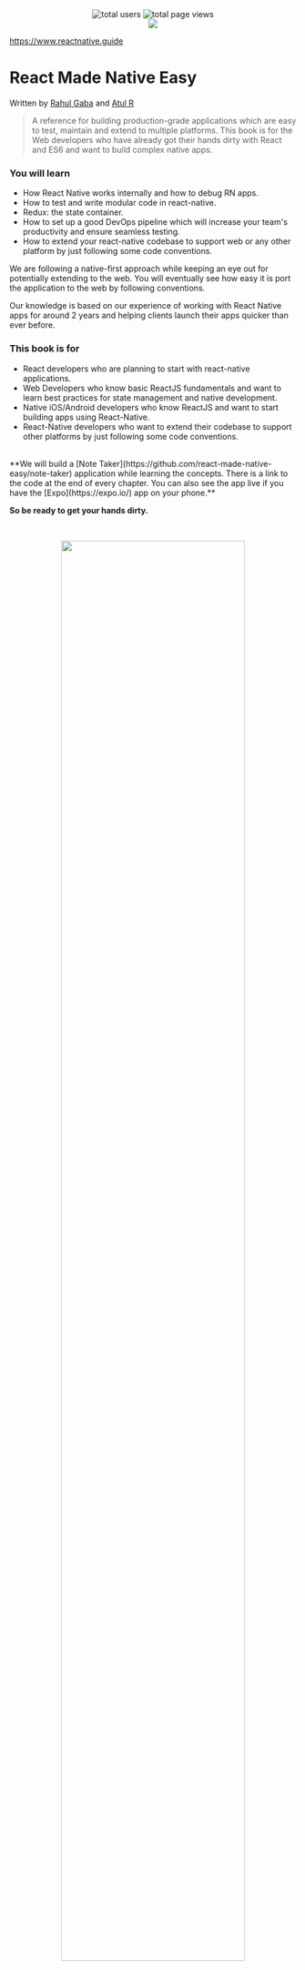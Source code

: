 <div style="text-align:center">
<div style="text-align:center">
<img src="https://badges.reactnative.guide/api?type=users" alt="total users"/>
<img src="https://badges.reactnative.guide/api?type=pageviews" alt="total page views"/>
</div>
<img src="/cover.jpg" style="display:inline-block;max-height:85vh;" hspace="0">
</div>

<a href="https://www.reactnative.guide" style="display:block;text-align:center;font-weight:bold;text-decoration:none">https://www.reactnative.guide </a>

# React Made Native Easy

<p >Written by <a href='http://rahulgaba.com'>Rahul Gaba</a> and <a href='http://atulr.com'>Atul R</a></p>

> A reference for building production-grade applications which are easy to test, maintain and extend to multiple platforms. This book is for the Web developers who have already got their hands dirty with React and ES6 and want to build complex native apps.

### You will learn

- How React Native works internally and how to debug RN apps.
- How to test and write modular code in react-native.
- Redux: the state container.
- How to set up a good DevOps pipeline which will increase your team's productivity and ensure seamless testing.
- How to extend your react-native codebase to support web or any other platform by just following some code conventions.

We are following a native-first approach while keeping an eye out for potentially extending to the web. You will eventually see how easy it is port the application to the web by following conventions.

Our knowledge is based on our experience of working with React Native apps for around 2 years and helping clients launch their apps quicker than ever before.

### This book is for

- React developers who are planning to start with react-native applications.
- Web Developers who know basic ReactJS fundamentals and want to learn best practices for state management and native development.
- Native iOS/Android developers who know ReactJS and want to start building apps using React-Native.
- React-Native developers who want to extend their codebase to support other platforms by just following some code conventions.

<br/>
**We will build a [Note Taker](https://github.com/react-made-native-easy/note-taker) application while learning the concepts. There is a link to the code at the end of every chapter. You can also see the app live if you have the [Expo](https://expo.io/) app on your phone.**

**So be ready to get your hands dirty.**

<br/>
<p align='center'>
  <img src="/assets/images/0/getset.gif" style="width: 80%;display:inline-block;" hspace="20"/>
</p>

<h3 align='center'>Authors</h3>
<center>
<div style="display:inline">
<div style="width:100px;display:inline-block">  
<img src="https://avatars2.githubusercontent.com/u/7898942?s=100" width=70 height=70 />
<a href="https://github.com/react-made-native-easy/book/commits?author=rgabs"><strong>Rahul Gaba</strong></a>
</div>

<div style="width:100px;display:inline-block">  
<img src="https://avatars2.githubusercontent.com/u/4029423?s=100" width=70 height=70 />
<a href="https://github.com/react-made-native-easy/book/commits?author=master-atul"><strong>Atul R</strong></a>
</div>
</div>
</center>

<hr/>

Github link:
https://github.com/react-made-native-easy/book

Please star the repo if you like it ;)

### DOWNLOAD YOUR COPY

Download a .pdf, .epub, or .mobi here. If you prefer a hard copy, please feel free to take a printout.

https://www.gitbook.com/book/react-made-native-easy/react-made-native-easy/details

### CONTRIBUTIONS

This is an open source book hosted on Github. We will keep updating the contents of the book as and when it gets outdated. Please feel free to contribute or leave a comment in the Disqus.

## HALL OF THANKS

### **Reviewer / Proof reading** 🤓

  <img src="https://avatars2.githubusercontent.com/u/10727047?s=100" width=70 height=70 />

[**Kakul Gupta**](https://github.com/react-made-native-easy/book/commits?author=kakulgupta)

#### Contributors

- [Will Bowlin](https://github.com/react-made-native-easy/book/commits?author=wbowlin)
- [Vishal Vasnani](https://github.com/react-made-native-easy/book/commits?author=vishal9950)
- [Aritra Ghosh](https://github.com/react-made-native-easy/book/commits?author=Ar11rA)

<hr/>

<p align='center'><b>GET, SET, CODE!!</b></p>

<img src="/assets/images/license.png" style="display:block;margin:0 auto;width:100px"/>
